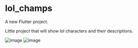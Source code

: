# lol_champs

A new Flutter project.

Little project that will show lol characters and their descriptions.

![image](https://user-images.githubusercontent.com/93447954/223549871-c301f35b-29bd-4fb4-9a2b-aabf204cd13f.png)
![image](https://user-images.githubusercontent.com/93447954/223549900-b4c1410f-1b01-4356-8d26-33a7522638ea.png)
